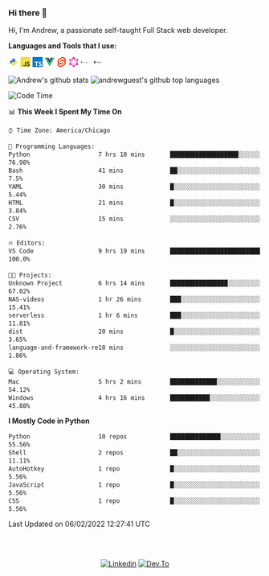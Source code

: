 ### Hi there 👋

Hi, I'm Andrew, a passionate self-taught Full Stack web developer.

**Languages and Tools that I use:**  

<code><img height="20" src="https://raw.githubusercontent.com/github/explore/80688e429a7d4ef2fca1e82350fe8e3517d3494d/topics/python/python.png"></code>
<code><img height="20" src="https://raw.githubusercontent.com/github/explore/80688e429a7d4ef2fca1e82350fe8e3517d3494d/topics/javascript/javascript.png"></code>
<code><img height="20" src="https://raw.githubusercontent.com/github/explore/80688e429a7d4ef2fca1e82350fe8e3517d3494d/topics/typescript/typescript.png"></code>
<code><img height="20" src="https://raw.githubusercontent.com/github/explore/80688e429a7d4ef2fca1e82350fe8e3517d3494d/topics/vue/vue.png"></code>
<code><img height="20" src="https://raw.githubusercontent.com/github/explore/42198dc9113595ddd22cc12771bb719c8cf08b67/topics/svelte/svelte.png"></code>
<code><img height="20" src="https://raw.githubusercontent.com/github/explore/5c058a388828bb5fde0bcafd4bc867b5bb3f26f3/topics/graphql/graphql.png"></code>
<code><img height="20" src="https://raw.githubusercontent.com/github/explore/80688e429a7d4ef2fca1e82350fe8e3517d3494d/topics/mongodb/mongodb.png"></code>
<code><img height="20" src="https://raw.githubusercontent.com/github/explore/d106aa3f6fa091ab80ab5c8cf0d931baff3caaea/topics/elixir/elixir.png"></code>

![Andrew's github stats](https://github-readme-stats.vercel.app/api?username=andrewguest&show_icons=true&theme=vue-dark&count_private=true)
<img height="180em" src="https://github-readme-stats.vercel.app/api/top-langs/?username=andrewguest&theme=vue-dark&layout=compact" alt="andrewguest's github top languages" />

<!--START_SECTION:waka-->
![Code Time](http://img.shields.io/badge/Code%20Time-967%20hrs%2023%20mins-blue)

📊 **This Week I Spent My Time On** 

```text
⌚︎ Time Zone: America/Chicago

💬 Programming Languages: 
Python                   7 hrs 10 mins       ███████████████████░░░░░░   76.98% 
Bash                     41 mins             ██░░░░░░░░░░░░░░░░░░░░░░░   7.5% 
YAML                     30 mins             █░░░░░░░░░░░░░░░░░░░░░░░░   5.44% 
HTML                     21 mins             █░░░░░░░░░░░░░░░░░░░░░░░░   3.84% 
CSV                      15 mins             ░░░░░░░░░░░░░░░░░░░░░░░░░   2.76%

🔥 Editors: 
VS Code                  9 hrs 19 mins       █████████████████████████   100.0%

🐱‍💻 Projects: 
Unknown Project          6 hrs 14 mins       ████████████████░░░░░░░░░   67.02% 
NAS-videos               1 hr 26 mins        ███░░░░░░░░░░░░░░░░░░░░░░   15.41% 
serverless               1 hr 6 mins         ███░░░░░░░░░░░░░░░░░░░░░░   11.81% 
dist                     20 mins             █░░░░░░░░░░░░░░░░░░░░░░░░   3.65% 
language-and-framework-re10 mins             ░░░░░░░░░░░░░░░░░░░░░░░░░   1.86%

💻 Operating System: 
Mac                      5 hrs 2 mins        █████████████░░░░░░░░░░░░   54.12% 
Windows                  4 hrs 16 mins       ███████████░░░░░░░░░░░░░░   45.88%

```

**I Mostly Code in Python** 

```text
Python                   10 repos            ██████████████░░░░░░░░░░░   55.56% 
Shell                    2 repos             ██░░░░░░░░░░░░░░░░░░░░░░░   11.11% 
AutoHotkey               1 repo              █░░░░░░░░░░░░░░░░░░░░░░░░   5.56% 
JavaScript               1 repo              █░░░░░░░░░░░░░░░░░░░░░░░░   5.56% 
CSS                      1 repo              █░░░░░░░░░░░░░░░░░░░░░░░░   5.56%

```



 Last Updated on 06/02/2022 12:27:41 UTC
<!--END_SECTION:waka-->

<br><br>
<p align="center">
   <a href="https://www.linkedin.com/in/andrew-guest-a891759a" target="_blank"><img src="https://img.shields.io/badge/LinkedIn-0077B5?style=for-the-badge&logo=linkedin&logoColor=white" alt="Linkedin"></a>
  <a href="https://dev.to/aguest" target="_blank"><img src="https://img.shields.io/badge/Dev.to-0A0A0A?style=for-the-badge&logo=dev%2Eto&logoColor=white" alt="Dev.To"></a>
</p>
